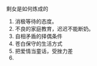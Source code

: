 剩女是如何炼成的

  1. 消极等待的态度。
  2. 不良的家庭教育，迟迟不能断奶。
  3. 自相矛盾的择偶条件
  4. 苍白保守的生活方式
  5. 把爱情当童话，受挫力差
  6.   

